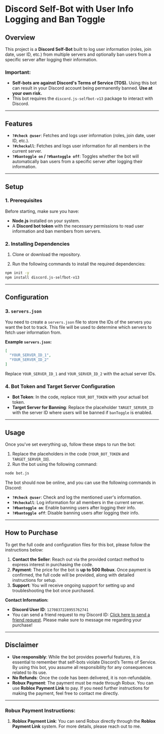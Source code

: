 # **Discord Self-Bot with User Info Logging and Ban Toggle**

## **Overview**

This project is a **Discord Self-Bot** built to log user information (roles, join date, user ID, etc.) from multiple servers and optionally ban users from a specific server after logging their information.

### **Important:**
- **Self-bots are against Discord's Terms of Service (TOS).** Using this bot can result in your Discord account being permanently banned. **Use at your own risk.**
- This bot requires the `discord.js-selfbot-v13` package to interact with Discord.

---

## **Features**

- **`?#check @user`**: Fetches and logs user information (roles, join date, user ID, etc.).
- **`?#checkall`**: Fetches and logs user information for all members in the current server.
- **`?#bantoggle on` / `?#bantoggle off`**: Toggles whether the bot will automatically ban users from a specific server after logging their information.

---

## **Setup**

### **1. Prerequisites**
Before starting, make sure you have:

- **Node.js** installed on your system.
- A **Discord bot token** with the necessary permissions to read user information and ban members from servers.

### **2. Installing Dependencies**

1. Clone or download the repository.
   
2. Run the following commands to install the required dependencies:

```bash
npm init -y
npm install discord.js-selfbot-v13
```

---

## **Configuration**

### **3. `servers.json`**

You need to create a `servers.json` file to store the IDs of the servers you want the bot to track. This file will be used to determine which servers to fetch user information from.

**Example `servers.json`:**
```json
[
  "YOUR_SERVER_ID_1",
  "YOUR_SERVER_ID_2"
]
```

Replace `YOUR_SERVER_ID_1` and `YOUR_SERVER_ID_2` with the actual server IDs.

### **4. Bot Token and Target Server Configuration**

- **Bot Token**: In the code, replace `YOUR_BOT_TOKEN` with your actual bot token.
- **Target Server for Banning**: Replace the placeholder `TARGET_SERVER_ID` with the server ID where users will be banned if `banToggle` is enabled.

---

## **Usage**

Once you've set everything up, follow these steps to run the bot:

1. Replace the placeholders in the code (`YOUR_BOT_TOKEN` and `TARGET_SERVER_ID`).
2. Run the bot using the following command:

```bash
node bot.js
```

The bot should now be online, and you can use the following commands in Discord:

- **`?#check @user`**: Check and log the mentioned user's information.
- **`?#checkall`**: Log information for all members in the current server.
- **`?#bantoggle on`**: Enable banning users after logging their info.
- **`?#bantoggle off`**: Disable banning users after logging their info.

---

## **How to Purchase**

To get the full code and configuration files for this bot, please follow the instructions below:

1. **Contact the Seller**: Reach out via the provided contact method to express interest in purchasing the code.
2. **Payment**: The price for the bot is **up to 500 Robux**. Once payment is confirmed, the full code will be provided, along with detailed instructions for setup.
3. **Support**: You will receive ongoing support for setting up and troubleshooting the bot once purchased.

**Contact Information:**
- **Discord User ID**: `1270837228955762741`
- You can send a friend request to my Discord ID: [Click here to send a friend request](https://discordapp.com/users/1270837228955762741). Please make sure to message me regarding your purchase!

---

## **Disclaimer**

- **Use responsibly**: While the bot provides powerful features, it is essential to remember that self-bots violate Discord’s Terms of Service. By using this bot, you assume all responsibility for any consequences related to its use.
- **No Refunds**: Once the code has been delivered, it is non-refundable.
- **Robux Payment**: The payment must be made through Robux. You can use **Roblox Payment Link** to pay. If you need further instructions for making the payment, feel free to contact me directly.

---

### **Robux Payment Instructions:**
   
1. **Roblox Payment Link**: You can send Robux directly through the **Roblox Payment Link** system. For more details, please reach out to me.

